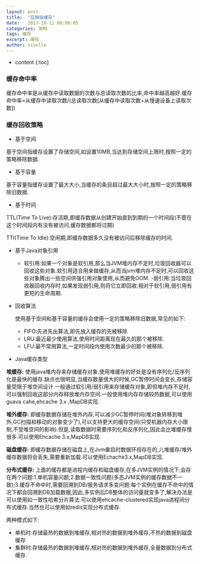 ```yaml
---
layout: post
title:  "应用级缓存"
date:   2017-10-11 00:06:05
categories: 架构
tags: 缓存
excerpt: 缓存
author: nivelle
---
```


* content
{:toc}

### 缓存命中率

缓存命中率是从缓存中读取数据的次数与总读取次数的比率,命中率越高越好.缓存命中率=从缓存中读取次数/(总读取次数[从缓存中读取次数+从慢速设备上读取次数])

### 缓存回收策略

- 基于空间

基于空间指缓存设置了存储空间,如设置10MB,当达到存储空间上限时,按照一定的策略移除数据.

- 基于容量

基于容量指缓存设置了最大大小,当缓存的条目超过最大大小时,按照一定的策略移除旧数据.

- 基于时间

TTL(Time To Live):存活期,即缓存数据从创建开始直到到期的一个时间段(不管在这个时间段内有没有被访问,缓存数据都将过期)

TTI(Time To Idle):空闲期,即缓存数据多久没有被访问后移除缓存的时间.

- 基于Java对象引用

  - 软引用:如果一个对象是软引用,那么当JVM堆内存不足时,垃圾回收器可以回收这些对象.软引用适合用来做缓存,从而当jvm堆内存不足时,可以回收这些对象腾出一些空间供强引用对象使用,从而避免OOM.
  -弱引用:当垃圾回收器回收内存时,如果发现弱引用,则将它立即回收.相对于软引用,弱引用有更短的生命周期.



- 回收算法

  使用基于空间和基于容量的缓存会使用一定的策略移除旧数据,常见的如下:
  
  - FIFO:先进先出算法,即先放入缓存的先被移除
  - LRU:最近最少使用算法,使用时间距离现在最久的那个被移除.
  - LFU:最不常用算法,一定时间段内使用次数最少的那个被移除.
  
- Java缓存类型

**堆缓存:** 使用java堆内存来存储缓存对象.使用堆缓存的好处是没有序列化/反序列化是最快的缓存.缺点也很明显,当缓存数量很大的时候,GC暂停时间会变长,存储容量受限于堆空间设计.一般通过软引用/弱引用来存储缓存对象,即但堆内存不足时,可以强制回收这部分内存释放堆内存空间.一般使用堆内存存储较热数据,可以使用guava cahe,ehcache 3.x ,MapDB实现.

**堆外缓存:** 即缓存数据存储在堆外内存,可以减少GC暂停时间(堆对象转移到堆外,GC扫描和移动的对象变少了),可以支持更大的缓存空间(只受机器内存大小限制,不受堆空间的影响).但是,读取数据时需要序列化和反序列化,因此会比堆缓存慢很多.可以使用Ehcache 3.x,MapDB实现.

**磁盘缓存:** 即缓存数据存储在磁盘上,在Jvm重启时数据环视存在的,儿堆缓存/堆外缓存数据将会丢失,需要重新加载.可以使用Echache3.x,MapDB实现.

**分布式缓存:** 上面的缓存都是进程内缓存和磁盘缓存,在多JVM实例的情况下,会存在两个问题:1.单机容量问题;2.数据一致性问题(多态JVM实例的缓存数据不一致);3.缓存不命中时,需要回溯到DB/服务请求多变问题:每个实例在缓存不命中的情况下都会回溯到DB加载数据,因此,多实例后DB整体的访问量就变多了,解决办法是可以使用如一致性哈希分片算法.可以使用ehcache-clustered实现java进程间分布式缓存.当然也可以使用如redis实现分布式缓存.

两种模式如下:

- 单机时:存储最热的数据到堆缓存,相对热的数据到堆外缓存,不热的数据到磁盘缓存
- 集群时:存储最热的数据到堆缓存,相对热的数据到堆外缓存,全量数据到分布式缓存.


